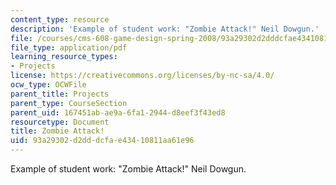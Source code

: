 ```yaml
---
content_type: resource
description: 'Example of student work: "Zombie Attack!" Neil Dowgun.'
file: /courses/cms-608-game-design-spring-2008/93a29302d2dddcfae43410811aa61e96_dowgun1.pdf
file_type: application/pdf
learning_resource_types:
- Projects
license: https://creativecommons.org/licenses/by-nc-sa/4.0/
ocw_type: OCWFile
parent_title: Projects
parent_type: CourseSection
parent_uid: 167451ab-ae9a-6fa1-2944-d8eef3f43ed8
resourcetype: Document
title: Zombie Attack!
uid: 93a29302-d2dd-dcfa-e434-10811aa61e96
---
```

Example of student work: "Zombie Attack!" Neil Dowgun.